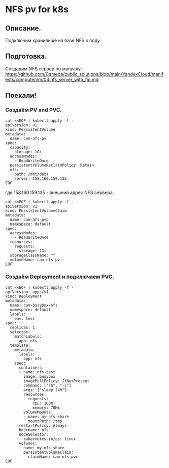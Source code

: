 # NFS pv for k8s

## Описание.
Подключим хранилище на базе NFS к поду.

## Подготовка.
Создадим NFS сервер по мануалу: https://github.com/Cameda/public_solutions/blob/main/YandexCloud/manifests/compute/vm/04.nfs_server_with_fip.md

## Поехали!

### Создаём PV and PVC.
```
cat <<EOF | kubectl apply -f -
apiVersion: v1
kind: PersistentVolume
metadata:
  name: cam-nfs-pv
spec:
  capacity:
    storage: 1Gi
  accessModes:
    - ReadWriteOnce
  persistentVolumeReclaimPolicy: Retain
  nfs:
    path: /mnt/data
    server: 158.160.159.135
EOF
```
где 158.160.159.135 - внешний адрес NFS сервера.

```
cat <<EOF | kubectl apply -f -
apiVersion: v1
kind: PersistentVolumeClaim
metadata:
  name: cam-nfs-pvc
  namespace: default
spec:
  accessModes:
    - ReadWriteOnce
  resources:
    requests:
      storage: 1Gi
  storageClassName: ""
  volumeName: cam-nfs-pv
EOF
```

### Создаём Deployment и подключаем PVC.
```
cat <<EOF | kubectl apply -f -
apiVersion: apps/v1
kind: Deployment
metadata:
  name: cam-busybox-nfs
  namespace: default
  labels:
    env: test
spec:
  replicas: 1
  selector:
    matchLabels:
      app: nfs
  template:
    metadata:
      labels:
        app: nfs
    spec:
      containers:
      - name: nfs-test
        image: busybox
        imagePullPolicy: IfNotPresent
        command: ["sh", "-c"]
        args: ["sleep 24h"]
        resources:
          requests:
            cpu: 100m
            memory: 70Mi
        volumeMounts:
        - name: my-nfs-share
          mountPath: /tmp
      restartPolicy: Always
      hostname: nfs
      nodeSelector:
        kubernetes.io/os: linux
      volumes:
      - name: my-nfs-share
        persistentVolumeClaim:
          claimName: cam-nfs-pvc
EOF
```

